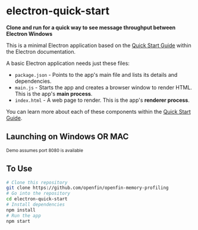 # electron-quick-start

**Clone and run for a quick way to see message throughput between Electron Windows**

This is a minimal Electron application based on the [Quick Start Guide](http://electron.atom.io/docs/latest/tutorial/quick-start) within the Electron documentation.

A basic Electron application needs just these files:

- `package.json` - Points to the app's main file and lists its details and dependencies.
- `main.js` - Starts the app and creates a browser window to render HTML. This is the app's **main process**.
- `index.html` - A web page to render. This is the app's **renderer process**.

You can learn more about each of these components within the [Quick Start Guide](http://electron.atom.io/docs/latest/tutorial/quick-start).

## Launching on Windows OR MAC
<sub>Demo assumes port 8080 is available</sub>

## To Use

```bash
# Clone this repository
git clone https://github.com/openfin/openfin-memory-profiling
# Go into the repository
cd electron-quick-start
# Install dependencies
npm install
# Run the app
npm start 
```

